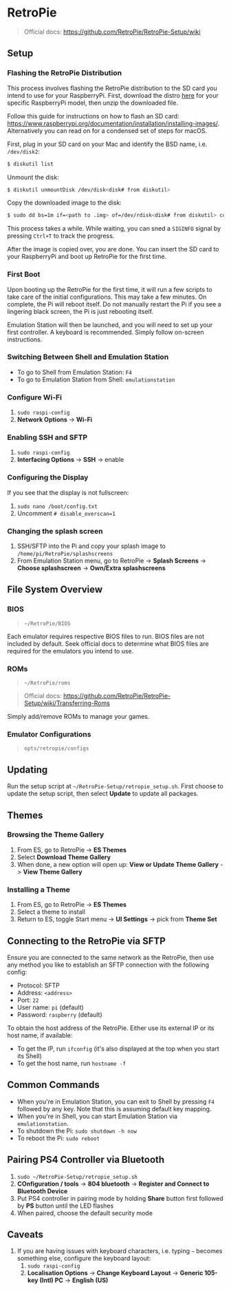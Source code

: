# RetroPie

> Official docs: https://github.com/RetroPie/RetroPie-Setup/wiki

## Setup

### Flashing the RetroPie Distribution

This process involves flashing the RetroPie distribution to the SD card you intend to use for your RaspberryPi. First, download the distro [here](https://retropie.org.uk/download/) for your specific RaspberryPi model, then unzip the downloaded file.

Follow this guide for instructions on how to flash an SD card: https://www.raspberrypi.org/documentation/installation/installing-images/. Alternatively you can read on for a condensed set of steps for macOS.

First, plug in your SD card on your Mac and identify the BSD name, i.e. `/dev/disk2`:

```sh
$ diskutil list
```

Unmount the disk:

```sh
$ diskutil unmountDisk /dev/disk<disk# from diskutil>
```

Copy the downloaded image to the disk:

```sh
$ sudo dd bs=1m if=<path to .img> of=/dev/rdisk<disk# from diskutil> conv=sync
```

This process takes a while. While waiting, you can sned a `SIGINFO` signal by pressing `Ctrl+T` to track the progress.

After the image is copied over, you are done. You can insert the SD card to your RaspberryPi and boot up RetroPie for the first time.

### First Boot

Upon booting up the RetroPie for the first time, it will run a few scripts to take care of the initial configurations. This may take a few minutes. On complete, the Pi will reboot itself. Do not manually restart the Pi if you see a lingering black screen, the Pi is just rebooting itself.

Emulation Station will then be launched, and you will need to set up your first controller. A keyboard is recommended. Simply follow on-screen instructions.

### Switching Between Shell and Emulation Station

- To go to Shell from Emulation Station: `F4`
- To go to Emulation Station from Shell: `emulationstation`

### Configure Wi-Fi

1. `sudo raspi-config`
2. **Network Options** -> **Wi-Fi**

### Enabling SSH and SFTP

1. `sudo raspi-config`
2. **Interfacing Options** -> **SSH** -> enable

### Configuring the Display

If you see that the display is not fullscreen:
1. `sudo nano /boot/config.txt`
2. Uncomment `# disable_overscan=1`

### Changing the splash screen

1. SSH/SFTP into the Pi and copy your splash image to `/home/pi/RetroPie/splashscreens`
2. From Emulation Station menu, go to RetroPie -> **Splash Screens** -> **Choose splashscreen** -> **Own/Extra splashscreens**

## File System Overview

### BIOS

> `~/RetroPie/BIOS`

Each emulator requires respective BIOS files to run. BIOS files are not included by default. Seek official docs to determine what BIOS files are required for the emulators you intend to use.

### ROMs

> `~/RetroPie/roms`

> Official docs: https://github.com/RetroPie/RetroPie-Setup/wiki/Transferring-Roms

Simply add/remove ROMs to manage your games.

### Emulator Configurations

> `opts/retropie/configs`

## Updating

Run the setup script at `~/RetroPie-Setup/retropie_setup.sh`. First choose to update the setup script, then select **Update** to update all packages.

## Themes

### Browsing the Theme Gallery

1. From ES, go to RetroPie -> **ES Themes**
2. Select **Download Theme Gallery**
3. When done, a new option will open up: **View or Update Theme Gallery** -> **View Theme Gallery**

### Installing a Theme

1. From ES, go to RetroPie -> **ES Themes**
2. Select a theme to install
3. Return to ES, toggle Start menu -> **UI Settings** -> pick from **Theme Set**

## Connecting to the RetroPie via SFTP

Ensure you are connected to the same network as the RetroPie, then use any method you like to establish an SFTP connection with the following config:

- Protocol: SFTP
- Address: `<address>`
- Port: `22`
- User name: `pi` (default)
- Password: `raspberry` (default)

To obtain the host address of the RetroPie. Either use its external IP or its host name, if available:
  - To get the IP, run `ifconfig` (it's also displayed at the top when you start its Shell)
  - To get the host name, run `hostname -f`

## Common Commands

- When you're in Emulation Station, you can exit to Shell by pressing `F4` followed by any key. Note that this is assuming default key mapping.
- When you're in Shell, you can start Emulation Station via `emulationstation`.
- To shutdown the Pi: `sudo shutdown -h now`
- To reboot the Pi: `sudo reboot`

## Pairing PS4 Controller via Bluetooth

1. `sudo ~/RetroPie-Setup/retropie_setup.sh`
2. **COnfiguration / tools** -> **804 bluetooth** -> **Register and Connect to Bluetooth Device**
3. Put PS4 controller in pairing mode by holding **Share** button first followed by **PS** button until the LED flashes
4. When paired, choose the default security mode

## Caveats

1. If you are having issues with keyboard characters, i.e. typing `~` becomes something else, configure the keyboard layout:
    1. `sudo raspi-config`
    2. **Localisation Options** -> **Change Keyboard Layout** -> **Generic 105-key (Intl) PC** -> **English (US)**